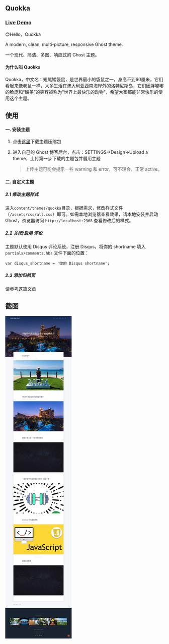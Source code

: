 ## Quokka

### [Live Demo ](https://oarrock.github.io/demo/quokka/)     


😊Hello，Quokka     

A modern, clean, multi-picture, responsive Ghost theme.      

一个现代、简洁、多图、响应式的 Ghost 主题。

#### 为什么叫 Quokka 

Quokka，中文名：短尾矮袋鼠，是世界最小的袋鼠之一，身高不到60厘米，它们看起来像老鼠一样，大多生活在澳大利亚西南海岸外的洛特尼斯岛，它们因胖嘟嘟的脸庞和“甜美”的笑容被称为“世界上最快乐的动物”，希望大家都能非常快乐的使用这个主题。     

## 使用

#### 一. 安装主题

1. 点击[这里](https://github.com/oarrock/ghost-theme-quokka/releases)下载主题压缩包

2. 进入自己的 Ghost 博客后台，点击：SETTINGS->Design->Upload a theme，上传第一步下载的主题包并启用主题

   > 上传主题可能会提示一些 warning 和 error，可不理会，正常 active。

#### 二. 自定义主题

##### 2.1 修改主题样式

进入`content/themes/quokka`目录，根据需求，修改样式文件（`/assets/css/all.css`）即可。如需本地浏览器查看效果，请本地安装并启动 Ghost，浏览器访问 `http://localhost:2368` 查看修改后的样式。

##### 2.2 关闭/启用 评论

主题默认使用 Disqus 评论系统，注册 Disqus，将你的 shortname 填入 `partials/comments.hbs` 文件下面的位置：

```
var disqus_shortname = '你的 Disqus shortname';
```

##### 2.3 添加归档页

请参考[这篇文章](https://yehuzi.com/gei-ghostbo-ke-tian-jia-tagsgui-dang-ye/)      


## 截图 
![](/quokkass.6afb8f38.jpg)
